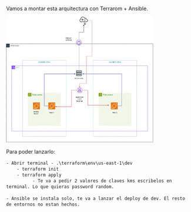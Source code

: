 
Vamos a montar esta arquitectura con Terrarom + Ansible.

<img src="./image.webp" alt="Ansible Core" width="400">

Para poder lanzarlo:

    - Abrir terminal - .\terraform\env\us-east-1\dev
        - terraform init
        - terraform apply
              - Te va a pedir 2 valores de claves kms escribelos en terminal. Lo que quieras password random.
  
    - Ansible se instala solo, te va a lanzar el deploy de dev. El resto de entornos no estan hechos.
